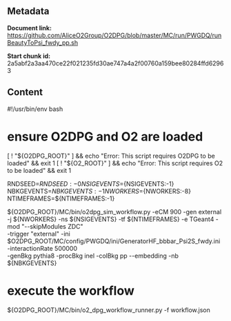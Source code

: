 ## Metadata

**Document link:** https://github.com/AliceO2Group/O2DPG/blob/master/MC/run/PWGDQ/runBeautyToPsi_fwdy_pp.sh

**Start chunk id:** 2a5abf2a3aa470ce22f021235fd30ae747a4a2f00760a159bee80284ffd62963

## Content

#!/usr/bin/env bash

# ensure O2DPG and O2 are loaded
[ ! "${O2DPG_ROOT}" ] && echo "Error: This script requires O2DPG to be loaded" && exit 1
[ ! "${O2_ROOT}" ] && echo "Error: This script requires O2 to be loaded" && exit 1



RNDSEED=${RNDSEED:-0}
NSIGEVENTS=${NSIGEVENTS:-1}
NBKGEVENTS=${NBKGEVENTS:-1}
NWORKERS=${NWORKERS:-8} 
NTIMEFRAMES=${NTIMEFRAMES:-1}

${O2DPG_ROOT}/MC/bin/o2dpg_sim_workflow.py -eCM 900 -gen external -j ${NWORKERS} -ns ${NSIGEVENTS} -tf ${NTIMEFRAMES} -e TGeant4 -mod "--skipModules ZDC" \
	-trigger "external" -ini $O2DPG_ROOT/MC/config/PWGDQ/ini/GeneratorHF_bbbar_Psi2S_fwdy.ini -interactionRate 500000  \
    -genBkg pythia8 -procBkg inel -colBkg pp --embedding -nb ${NBKGEVENTS}

# execute the workflow
${O2DPG_ROOT}/MC/bin/o2_dpg_workflow_runner.py -f workflow.json